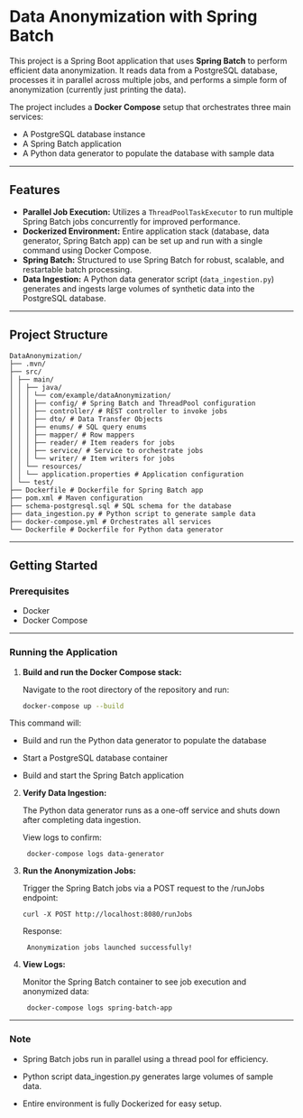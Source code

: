# Data Anonymization with Spring Batch

This project is a Spring Boot application that uses **Spring Batch** to perform efficient data anonymization. It reads data from a PostgreSQL database, processes it in parallel across multiple jobs, and performs a simple form of anonymization (currently just printing the data).

The project includes a **Docker Compose** setup that orchestrates three main services:

- A PostgreSQL database instance  
- A Spring Batch application  
- A Python data generator to populate the database with sample data  

---

## Features

- **Parallel Job Execution:** Utilizes a `ThreadPoolTaskExecutor` to run multiple Spring Batch jobs concurrently for improved performance.  
- **Dockerized Environment:** Entire application stack (database, data generator, Spring Batch app) can be set up and run with a single command using Docker Compose.  
- **Spring Batch:** Structured to use Spring Batch for robust, scalable, and restartable batch processing.  
- **Data Ingestion:** A Python data generator script (`data_ingestion.py`) generates and ingests large volumes of synthetic data into the PostgreSQL database.  

---

## Project Structure

    DataAnonymization/
    ├── .mvn/
    ├── src/
    │ ├── main/
    │ │ ├── java/
    │ │ │ └── com/example/dataAnonymization/
    │ │ │ ├── config/ # Spring Batch and ThreadPool configuration
    │ │ │ ├── controller/ # REST controller to invoke jobs
    │ │ │ ├── dto/ # Data Transfer Objects
    │ │ │ ├── enums/ # SQL query enums
    │ │ │ ├── mapper/ # Row mappers
    │ │ │ ├── reader/ # Item readers for jobs
    │ │ │ ├── service/ # Service to orchestrate jobs
    │ │ │ └── writer/ # Item writers for jobs
    │ │ └── resources/
    │ │ └── application.properties # Application configuration
    │ └── test/
    ├── Dockerfile # Dockerfile for Spring Batch app
    ├── pom.xml # Maven configuration
    ├── schema-postgresql.sql # SQL schema for the database
    ├── data_ingestion.py # Python script to generate sample data
    ├── docker-compose.yml # Orchestrates all services
    └── Dockerfile # Dockerfile for Python data generator

---

## Getting Started

### Prerequisites

- Docker  
- Docker Compose  

---

### Running the Application

1. **Build and run the Docker Compose stack:**
   
   Navigate to the root directory of the repository and run:

   ```bash
   docker-compose up --build

  This command will:

  - Build and run the Python data generator to populate the database

  - Start a PostgreSQL database container

  - Build and start the Spring Batch application

2. **Verify Data Ingestion:**

   The Python data generator runs as a one-off service and shuts down after completing data ingestion.

   View logs to confirm:

        docker-compose logs data-generator


4. **Run the Anonymization Jobs:**
   
   Trigger the Spring Batch jobs via a POST request to the /runJobs endpoint:

       curl -X POST http://localhost:8080/runJobs


    Response:

        Anonymization jobs launched successfully!


5. **View Logs:**
   
   Monitor the Spring Batch container to see job execution and anonymized data:

        docker-compose logs spring-batch-app

---

### Note

  - Spring Batch jobs run in parallel using a thread pool for efficiency.

  - Python script data_ingestion.py generates large volumes of sample data.

  - Entire environment is fully Dockerized for easy setup.
